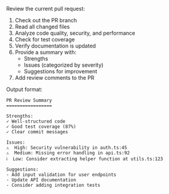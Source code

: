 Review the current pull request:

1. Check out the PR branch
2. Read all changed files
3. Analyze code quality, security, and performance
4. Check for test coverage
5. Verify documentation is updated
6. Provide a summary with:
   - Strengths
   - Issues (categorized by severity)
   - Suggestions for improvement
7. Add review comments to the PR

Output format:
```
PR Review Summary
=================

Strengths:
✓ Well-structured code
✓ Good test coverage (87%)
✓ Clear commit messages

Issues:
⚠️  High: Security vulnerability in auth.ts:45
⚠️  Medium: Missing error handling in api.ts:92
ℹ️  Low: Consider extracting helper function at utils.ts:123

Suggestions:
- Add input validation for user endpoints
- Update API documentation
- Consider adding integration tests
```
